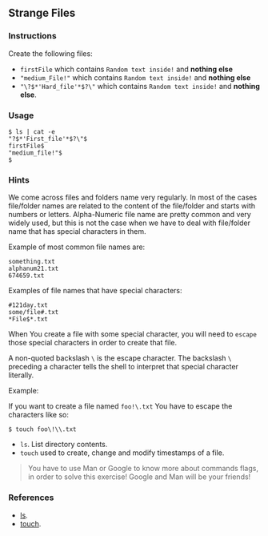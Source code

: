## Strange Files

### Instructions

Create the following files:

- `firstFile` which contains `Random text inside!` and **nothing else**
- `"medium_File!"` which contains `Random text inside!` and **nothing else**
- `"\?$*'Hard_file'*$?\"` which contains `Random text inside!` and **nothing else**.

### Usage

```console
$ ls | cat -e
"?$*'First_file'*$?\"$
firstFile$
"medium_file!"$
$
```

### Hints

We come across files and folders name very regularly. In most of the cases file/folder names are related to the content of the file/folder and starts with numbers or letters. Alpha-Numeric file name are pretty common and very widely used, but this is not the case when we have to deal with file/folder name that has special characters in them.

Example of most common file names are:

```console
something.txt
alphanum21.txt
674659.txt
```

Examples of file names that have special characters:

```console
#121day.txt
some/file#.txt
*File$*.txt
```

When You create a file with some special character, you will need to `escape` those special characters in order to create that file.

A non-quoted backslash `\` is the escape character. The backslash `\` preceding a character tells the shell to interpret that special character literally.

Example:

If you want to create a file named `foo!\.txt` You have to escape the characters like so:

```console
$ touch foo\!\\.txt
```

- `ls`. List directory contents.
- `touch` used to create, change and modify timestamps of a file.

> You have to use Man or Google to know more about commands flags, in order to solve this exercise!
> Google and Man will be your friends!

### References

- [ls](https://www.gnu.org/software/coreutils/ls).
- [touch](https://www.gnu.org/software/coreutils/touch).
